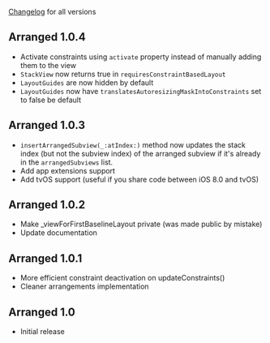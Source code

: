 [Changelog](https://github.com/kean/Arranged/releases) for all versions

## Arranged 1.0.4

- Activate constraints using `activate` property instead of manually adding them to the view
- `StackView` now returns true in `requiresConstraintBasedLayout`
- `LayoutGuides` are now hidden by default
- `LayoutGuides` now have `translatesAutoresizingMaskIntoConstraints` set to false be default

## Arranged 1.0.3
 
- `insertArrangedSubview(_:atIndex:)` method now updates the stack index (but not the subview index) of the arranged subview if it's already in the `arrangedSubviews` list.
- Add app extensions support
- Add tvOS support (useful if you share code between iOS 8.0 and tvOS)

## Arranged 1.0.2

- Make _viewForFirstBaselineLayout private (was made public by mistake)
- Update documentation

## Arranged 1.0.1

- More efficient constraint deactivation on updateConstraints()
- Cleaner arrangements implementation

## Arranged 1.0

- Initial release
